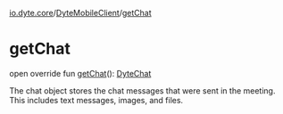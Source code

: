 [io.dyte.core](../index.md)/[DyteMobileClient](index.md)/[getChat](get-chat.md)

# getChat


open override fun [getChat](get-chat.md)(): [DyteChat](../../com.dyte.mobilecorekmm.models/-dyte-chat/index.md)

The chat object stores the chat messages that were sent in the meeting. This includes text messages, images, and files.
